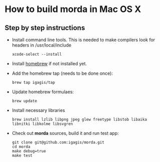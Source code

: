 # How to build morda in Mac OS X #

## Step by step instructions ##

- Install command line tools. This is needed to make compilers look for headers in /usr/local/include

	```
	xcode-select --install
	```

- Install [homebrew](http://brew.sh) if not installed yet.

- Add the homebrew tap (needs to be done once):
	
	```
	brew tap igagis/tap
	```

- Update homebrew formulaes:

	````
	brew update
	````

- Install necessary libraries

	```
	brew install lzlib libpng jpeg glew freetype libstob libaika libnitki libkolme libsvgren
	```

- Check out **morda** sources, build it and run test app:
	
	```
	git clone git@github.com:igagis/morda.git
	cd morda
	make debug=true
	make test
	```
